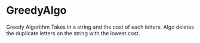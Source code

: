 # GreedyAlgo
Greedy Algorithm 
Takes in a string and the cost of each letters. 
Algo deletes the duplicate letters on the string with the lowest cost.
